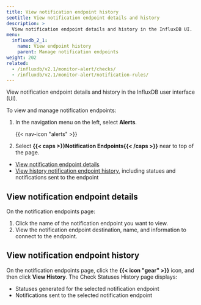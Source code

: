 ```yaml
---
title: View notification endpoint history
seotitle: View notification endpoint details and history
description: >
  View notification endpoint details and history in the InfluxDB UI.
menu:
  influxdb_2_1:
    name: View endpoint history
    parent: Manage notification endpoints
weight: 202
related:
  - /influxdb/v2.1/monitor-alert/checks/
  - /influxdb/v2.1/monitor-alert/notification-rules/
---
```


View notification endpoint details and history in the InfluxDB user interface (UI).

To view and manage notification endpoints:

1. In the navigation menu on the left, select **Alerts**.

    {{< nav-icon "alerts" >}}

2. Select **{{< caps >}}Notification Endpoints{{< /caps >}}** near to top of the page.

- [View notification endpoint details](#view-notification-endpoint-details)
- [View history notification endpoint history](#view-notification-endpoint-history), including statues and notifications sent to the endpoint

## View notification endpoint details
On the notification endpoints page:

1. Click the name of the notification endpoint you want to view.
2. View the notification endpoint destination, name, and information to connect to the endpoint.

## View notification endpoint history
On the notification endpoints page, click the **{{< icon "gear" >}}** icon,
and then click **View History**.
The Check Statuses History page displays:

- Statuses generated for the selected notification endpoint
- Notifications sent to the selected notification endpoint
